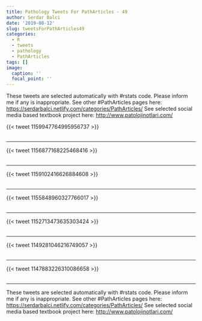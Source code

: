 ```yaml
---
title: Pathology Tweets For PathArticles - 49
author: Serdar Balci
date: '2019-08-12'
slug: tweetsForPathArticles49
categories:
  - R
  - tweets
  - pathology
  - PathArticles
tags: []
image:
  caption: ''
  focal_point: ''
---
```



These tweets are selected automatically with #rstats code. Please inform me if any is inappropriate.
See other #PathArticles pages here: https://serdarbalci.netlify.com/categories/PathArticles/ 
See selected social media based textbook project here: http://www.patolojinotlari.com/

{{< tweet 1159947764995956737 >}}
<br>
<br>
<hr>
{{< tweet 1156877168225468416 >}}
<br>
<br>
<hr>
{{< tweet 1159102416626884608 >}}
<br>
<br>
<hr>
{{< tweet 1155848960327766017 >}}
<br>
<br>
<hr>
{{< tweet 1152713473635303424 >}}
<br>
<br>
<hr>
{{< tweet 1149281046216749057 >}}
<br>
<br>
<hr>
{{< tweet 1147883226310086658 >}}
<br>
<br>
<hr>


These tweets are selected automatically with #rstats code. Please inform me if any is inappropriate.
See other #PathArticles pages here: https://serdarbalci.netlify.com/categories/PathArticles/ 
See selected social media based textbook project here: http://www.patolojinotlari.com/
